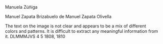 Manuela Zúñiga

Manuel Zapata
Brizabuelo de Manuel
Zapata Olivella

The text on the image is not clear and appears to be a mix of different colors and patterns. It is difficult to extract any meaningful information from it.
DLMMMJVS
4 5
1808, 1810